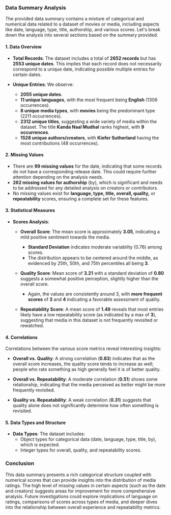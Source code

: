 ### Data Summary Analysis

The provided data summary contains a mixture of categorical and numerical data related to a dataset of movies or media, including aspects like date, language, type, title, authorship, and various scores. Let's break down the analysis into several sections based on the summary provided.

#### 1. **Data Overview**

- **Total Records**: The dataset includes a total of **2652 records** but has **2553 unique dates**. This implies that each record does not necessarily correspond to a unique date, indicating possible multiple entries for certain dates.

- **Unique Entries**: We observe:
  - **2055 unique dates**.
  - **11 unique languages**, with the most frequent being **English** (1306 occurrences).
  - **8 unique media types**, with **movies** being the predominant type (2211 occurrences).
  - **2312 unique titles**, suggesting a wide variety of media within the dataset. The title **Kanda Naal Mudhal** ranks highest, with **9 occurrences**.
  - **1528 unique authors/creators**, with **Kiefer Sutherland** having the most contributions (48 occurrences).

#### 2. **Missing Values**

  - There are **99 missing values** for the date, indicating that some records do not have a corresponding release date. This could require further attention depending on the analysis needs.
  - **262 missing values for authorship** (by), which is significant and needs to be addressed for any detailed analysis on creators or contributors.
  - No missing values exist for **language, type, title, overall, quality,** or **repeatability** scores, ensuring a complete set for these features.

#### 3. **Statistical Measures**

- **Scores Analysis**:
  - **Overall Score**: The mean score is approximately **3.05**, indicating a mild positive sentiment towards the media.
    - **Standard Deviation** indicates moderate variability (0.76) among scores.
    - The distribution appears to be centered around the middle, as evidenced by 25th, 50th, and 75th percentiles all being **3**.
  
  - **Quality Score**: Mean score of **3.21** with a standard deviation of **0.80** suggests a somewhat positive perception, slightly higher than the overall score.
    - Again, the values are consistently around 3, with **more frequent scores** of **3** and **4** indicating a favorable assessment of quality.

  - **Repeatability Score**: A mean score of **1.49** reveals that most entries likely have a low repeatability score (as indicated by a max of **3**), suggesting that media in this dataset is not frequently revisited or rewatched.

#### 4. **Correlations**

Correlations between the various score metrics reveal interesting insights:

- **Overall vs. Quality**: A strong correlation (**0.83**) indicates that as the overall score increases, the quality score tends to increase as well; people who rate something as high generally feel it is of better quality.

- **Overall vs. Repeatability**: A moderate correlation (**0.51**) shows some relationship, indicating that the media perceived as better might be more frequently revisited.

- **Quality vs. Repeatability**: A weak correlation (**0.31**) suggests that quality alone does not significantly determine how often something is revisited.

#### 5. **Data Types and Structure**

- **Data Types**: The dataset includes:
  - Object types for categorical data (date, language, type, title, by), which is expected.
  - Integer types for overall, quality, and repeatability scores.

### Conclusion

This data summary presents a rich categorical structure coupled with numerical scores that can provide insights into the distribution of media ratings. The high level of missing values in certain aspects (such as the date and creators) suggests areas for improvement for more comprehensive analysis. Future investigations could explore implications of language on ratings, comparisons of scores across types of media, and deeper dives into the relationship between overall experience and repeatability metrics.